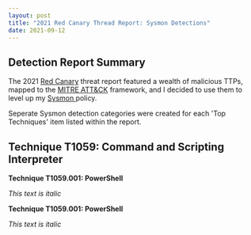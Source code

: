 ```yaml
---
layout: post
title: "2021 Red Canary Thread Report: Sysmon Detections"
date: 2021-09-12
---
```


<!-- <img src="{{site.url}}/img/MITRE_Nav_Kibana.jpg" alt="MITRE ATT&CK Navigator in Kibana" width="1000" height="500"> --> 

<ul>
</ul>

<h2>Detection Report Summary</h2>

<p>The 2021 <a href="https://redcanary.com/">Red Canary</a> threat report featured a wealth of malicious TTPs, mapped to the <a href="https://attack.mitre.org/">MITRE ATT&CK</a> framework, and I decided to use them to level up my <a href="https://docs.microsoft.com/en-us/sysinternals/downloads/sysmon"> Sysmon </a> policy.</p>

<p>Seperate Sysmon detection categories were created for each 'Top Techniques' item listed within the report.</p>

<h2>Technique T1059: Command and Scripting Interpreter</h2>

<b>Technique T1059.001: PowerShell</b>

<p><i>This text is italic</i></p>
  
<b>Technique T1059.001: PowerShell</b>

<p><i>This text is italic</i></p>
